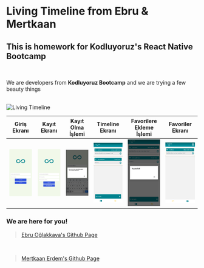 # Living Timeline from Ebru & Mertkaan

## This is homework for Kodluyoruz's React Native Bootcamp

<br />

We are developers from **Kodluyoruz Bootcamp** and we are trying a few beauty things

<br />
<img src="screenshots/LivingTimeline.gif" alt="Living Timeline" width=460 >
<br />

|            Giriş Ekranı             |              Kayıt Ekranı              |             Kayıt Olma İşlemi              |          Timeline Ekranı           |          Favorilere Ekleme İşlemi          |           Favoriler Ekranı            |
| :---------------------------------: | :------------------------------------: | :----------------------------------------: | :--------------------------------: | :----------------------------------------: | :-----------------------------------: |
| ![Login](screenshots/Login.png '1') | ![Sign Up](screenshots/SignUp.png '2') | ![Sign Up](screenshots/SignUpDone.png '3') | ![Login](screenshots/Timeline.png) | ![Sign Up](screenshots/AddToFavorites.png) | ![Sign Up](screenshots/Favorites.png) |

### We are here for you!

> [Ebru Oğlakkaya's Github Page](https://github.com/ebruoglakkaya "Ebru Oğlakkaya's Github Page")

<br />

> [Mertkaan Erdem's Github Page](https://github.com/mertkaanerdem "Mertkaan Erdem's Github Page")
